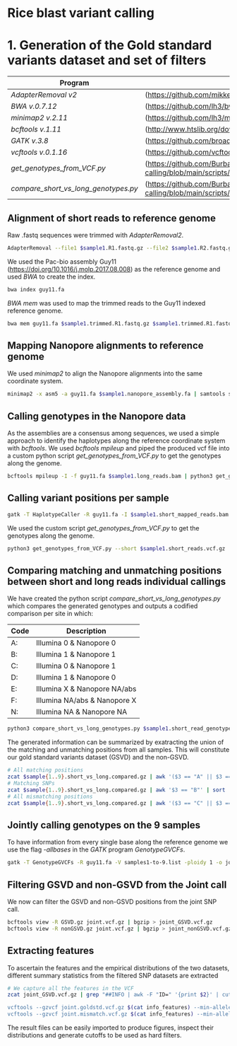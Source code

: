 # Rice blast variant calling
# 1. Generation of the Gold standard variants dataset and set of filters

Program                              | Location
------------------------------------ | --------------------------------------------------
*AdapterRemoval v2*                  | (https://github.com/mikkelschubert/adapterremoval)
*BWA v.0.7.12*                       | (https://github.com/lh3/bwa)
*minimap2 v.2.11*                    | (https://github.com/lh3/minimap2)
*bcftools v.1.11*                    | (http://www.htslib.org/download/)
*GATK v.3.8*                         | (https://github.com/broadinstitute/gatk)
*vcftools v.0.1.16*                  | (https://github.com/vcftools/vcftools)
*get_genotypes_from_VCF.py*          | (https://github.com/Burbano-Lab/rice-blast-variant-calling/blob/main/scripts/compare_short_vs_long_genotypes.py)
*compare_short_vs_long_genotypes.py* | (https://github.com/Burbano-Lab/rice-blast-variant-calling/blob/main/scripts/compare_short_vs_long_genotypes.py)


## Alignment of short reads to reference genome

Raw .fastq sequences were trimmed with *AdapterRemoval2*.
```bash
AdapterRemoval --file1 $sample1.R1.fastq.gz --file2 $sample1.R2.fastq.gz --gzip --basename $sample.trimmed
```

We used the Pac-bio assembly Guy11 (https://doi.org/10.1016/j.molp.2017.08.008) as the reference genome and used *BWA* to create the index.
```bash
bwa index guy11.fa
```

*BWA mem* was used to map the trimmed reads to the Guy11 indexed reference genome.
```bash
bwa mem guy11.fa $sample1.trimmed.R1.fastq.gz $sample1.trimmed.R1.fastq.gz
```

## Mapping Nanopore alignments to reference genome

We used *minimap2* to align the Nanopore alignments into the same coordinate system.
```bash
minimap2 -x asm5 -a guy11.fa $sample1.nanopore_assembly.fa | samtools sort - > $sample1.long_reads.bam
```

## Calling genotypes in the Nanopore data
As the assemblies are a consensus among sequences, we used a simple approach to identify the haplotypes along the reference coordinate system with *bcftools*. We used *bcftools mpileup* and piped the produced vcf file into a custom python script *get_genotypes_from_VCF.py* to get the genotypes along the genome.

```bash
bcftools mpileup -I -f guy11.fa $sample1.long_reads.bam | python3 get_genotypes_from_VCF.py --long /dev/stdin | gzip > $sample1.long_read_genotypes.gz
```


## Calling variant positions per sample

```bash
gatk -T HaplotypeCaller -R guy11.fa -I $sample1.short_mapped_reads.bam --genotyping_mode DISCOVERY -ERC BP_RESOLUTION -stand_call_conf 30 -ploidy -o $sample1.short_reads.vcf.gz
```

We used the custom script *get_genotypes_from_VCF.py* to get the genotypes along the genome.

```bash
python3 get_genotypes_from_VCF.py --short $sample1.short_reads.vcf.gz | gzip > $sample1.short_read_genotypes.gz
```

## Comparing matching and unmatching positions between short and long reads individual callings

We have created the python script *compare_short_vs_long_genotypes.py* which compares the generated genotypes and outputs a codified comparison per site in which:

Code | Description
---- | -----------------------------
A:   | Illumina 0 & Nanopore 0
B:   | Illumina 1 & Nanopore 1
C:   | Illumina 0 & Nanopore 1
D:   | Illumina 1 & Nanopore 0
E:   | Illumina X & Nanopore NA/abs
F:   | Illumina NA/abs & Nanopore X
N:   | Illumina NA & Nanopore NA


```bash
python3 compare_short_vs_long_genotypes.py $sample1.short_read_genotypes.gz $sample1.long_read_genotypes.gz 2> $sample1.summary.txt | gzip > $sample1.short_vs_long_compared.gz
```

The generated information can be summarized by exatracting the union of the matching and unmatching positions from all samples. This will constitute our gold standard variants dataset (GSVD) and the non-GSVD.

```bash
# All matching positions
zcat $sample{1..9}.short_vs_long.compared.gz | awk '($3 == "A" || $3 == "B")' | sort | uniq | gzip  > matching_positions.gz
# Matching SNPs
zcat $sample{1..9}.short_vs_long.compared.gz | awk '$3 == "B"' | sort | uniq | gzip  > GSVD.gz
# All mismatching positions
zcat $sample{1..9}.short_vs_long.compared.gz | awk '($3 == "C" || $3 == "D")' | sort | uniq | gzip > nonGSVD.gz
```

## Jointly calling genotypes on the 9 samples

To have information from every single base along the reference genome we use the flag *-allbases* in the *GATK* program *GenotypeGVCFs*.

```bash
gatk -T GenotypeGVCFs -R guy11.fa -V samples1-to-9.list -ploidy 1 -o joint.vcf.gz -allbases
```

## Filtering GSVD and non-GSVD from the Joint call

We now can filter the GSVD and non-GSVD positions from the joint SNP call.

```bash
bcftools view -R GSVD.gz joint.vcf.gz | bgzip > joint_GSVD.vcf.gz
bcftools view -R nonGSVD.gz joint.vcf.gz | bgzip > joint_nonGSVD.vcf.gz
```


## Extracting features

To ascertain the features and the empirical distributions of the two datasets, different summary statistics from the filtered SNP datasets are extracted

```bash
# We capture all the features in the VCF
zcat joint_GSVD.vcf.gz | grep "##INFO | awk -F "ID=" '{print $2}' | cut -f1 -d ","  | sed 's/^/--get-INFO /g' | tr "\n" " " > info_features

vcftools --gzvcf joint.goldstd.vcf.gz $(cat info_features) --min-alleles 2 --max-alleles 2 --remove-indels --stdout | cut -f5- > features.joint_GSVD.tsv
vcftools --gzvcf joint.mismatch.vcf.gz $(cat info_features) --min-alleles 2 --max-alleles 2 --remove-indels --stdout | cut -f5- > features.joint_nonGSVD.tsv
```

The result files can be easily imported to produce figures, inspect their distributions and generate cutoffs to be used as hard filters.
